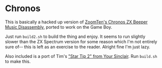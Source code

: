 # Chronos

This is basically a hacked up version of [ZoomTen's Chronos ZX Beeper Music Disassembly](https://github.com/ZoomTen/chronos-zxbeeper), ported to work on the Game Boy.

Just run `build2.sh` to build the thing and enjoy. It seems to run slightly slower than the ZX Spectrum version for some reason which I'm not entirely sure of-- this is left as an exercise to the reader. Alright fine I'm just lazy.

Also included is a port of Tim's ["Star Tip 2" from Your Sinclair](http://craigsretrocomputingpage.eu5.org/startip2/tune_disassembly_hexdump.html). Run `build.sh` to make this.
